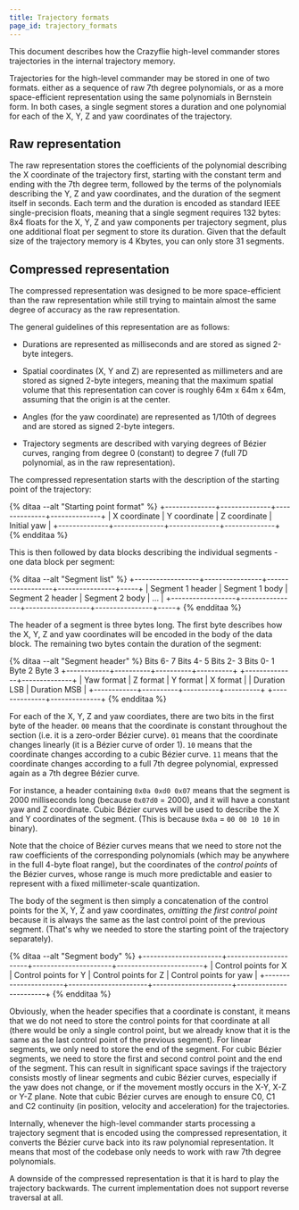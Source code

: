 ```yaml
---
title: Trajectory formats
page_id: trajectory_formats
---
```


This document describes how the Crazyflie high-level commander stores
trajectories in the internal trajectory memory.

Trajectories for the high-level commander may be stored in one of two formats.
either as a sequence of raw 7th degree polynomials, or as a more space-efficient
representation using the same polynomials in Bernstein form. In both cases, a
single segment stores a duration and one polynomial for each of the X, Y, Z and
yaw coordinates of the trajectory.

Raw representation
------------------

The raw representation stores the coefficients of the polynomial describing
the X coordinate of the trajectory first, starting with the constant term and
ending with the 7th degree term, followed by the terms of the polynomials
describing the Y, Z and yaw coordinates, and the duration of the segment itself
in seconds. Each term and the duration is encoded as standard IEEE
single-precision floats, meaning that a single segment requires 132 bytes:
8x4 floats for the X, Y, Z and yaw components per trajectory segment, plus one
additional float per segment to store its duration. Given that the default
size of the trajectory memory is 4 Kbytes, you can only store 31 segments.

Compressed representation
-------------------------

The compressed representation was designed to be more space-efficient than the
raw representation while still trying to maintain almost the same degree of
accuracy as the raw representation.

The general guidelines of this representation are as follows:

* Durations are represented as milliseconds and are stored as signed 2-byte
  integers.

* Spatial coordinates (X, Y and Z) are represented as millimeters and are stored
  as signed 2-byte integers, meaning that the maximum spatial volume that this
  representation can cover is roughly 64m x 64m x 64m, assuming that the origin
  is at the center.

* Angles (for the yaw coordinate) are represented as 1/10th of degrees and are
  stored as signed 2-byte integers.

* Trajectory segments are described with varying degrees of Bézier curves,
  ranging from degree 0 (constant) to degree 7 (full 7D polynomial, as in the
  raw representation).

The compressed representation starts with the description of the starting point
of the trajectory:

{% ditaa --alt "Starting point format" %}
+--------------+--------------+--------------+--------------+
| X coordinate | Y coordinate | Z coordinate | Initial yaw  |
+--------------+--------------+--------------+--------------+
{% endditaa %}

This is then followed by data blocks describing the individual segments - one
data block per segment:

{% ditaa --alt "Segment list" %}
+------------------+----------------+------------------+----------------+-----+
| Segment 1 header | Segment 1 body | Segment 2 header | Segment 2 body | ... |
+------------------+----------------+------------------+----------------+-----+
{% endditaa %}


The header of a segment is three bytes long. The first byte describes how the
X, Y, Z and yaw coordinates will be encoded in the body of the data block. The
remaining two bytes contain the duration of the segment:

{% ditaa --alt "Segment header" %}
  Bits 6- 7   Bits 4- 5  Bits 2- 3  Bits 0- 1        Byte 2         Byte 3
+------------+----------+----------+----------+  +--------------+--------------+
| Yaw format | Z format | Y format | X format |  | Duration LSB | Duration MSB |
+------------+----------+----------+----------+  +--------------+--------------+
{% endditaa %}

For each of the X, Y, Z and yaw coordiates, there are two bits in the first byte
of the header. `00` means that the coordinate is constant throughout the
section (i.e. it is a zero-order Bézier curve). `01` means that the coordinate
changes linearly (it is a Bézier curve of order 1). `10` means that the
coordinate changes according to a cubic Bézier curve. `11` means that the
coordinate changes according to a full 7th degree polynomial, expressed again
as a 7th degree Bézier curve.

For instance, a header containing `0x0a 0xd0 0x07` means that the segment is
2000 milliseconds long (because `0x07d0` = 2000), and it will have a constant
yaw and Z coordinate. Cubic Bézier curves will be used to describe the X and
Y coordinates of the segment. (This is because `0x0a` = `00 00 10 10` in
binary).

Note that the choice of Bézier curves means that we need to store not the raw
coefficients of the corresponding polynomials (which may be anywhere in the full
4-byte float range), but the coordinates of the _control points_ of the Bézier
curves, whose range is much more predictable and easier to represent with a
fixed millimeter-scale quantization.

The body of the segment is then simply a concatenation of the control points
for the X, Y, Z and yaw coordinates, _omitting the first control point_
because it is always the same as the last control point of the previous
segment. (That's why we needed to store the starting point of the trajectory
separately).

{% ditaa --alt "Segment body" %}
+----------------------+----------------------+----------------------+------------------------+
| Control points for X | Control points for Y | Control points for Z | Control points for yaw |
+----------------------+----------------------+----------------------+------------------------+
{% endditaa %}


Obviously, when the header specifies that a coordinate is constant, it means
that we do not need to store the control points for that coordinate at all
(there would be only a single control point, but we already know that it is
the same as the last control point of the previous segment). For linear
segments, we only need to store the end of the segment. For cubic Bézier
segments, we need to store the first and second control point and the end
of the segment. This can result in significant space savings if the trajectory
consists mostly of linear segments and cubic Bézier curves, especially if the
yaw does not change, or if the movement mostly occurs in the X-Y, X-Z or Y-Z
plane. Note that cubic Bézier curves are enough to ensure C0, C1 and C2
continuity (in position, velocity and acceleration) for the trajectories.

Internally, whenever the high-level commander starts processing a trajectory
segment that is encoded using the compressed representation, it converts the
Bézier curve back into its raw polynomial representation. It means that most of
the codebase only needs to work with raw 7th degree polynomials.

A downside of the compressed representation is that it is hard to play the
trajectory backwards. The current implementation does not support reverse
traversal at all.
